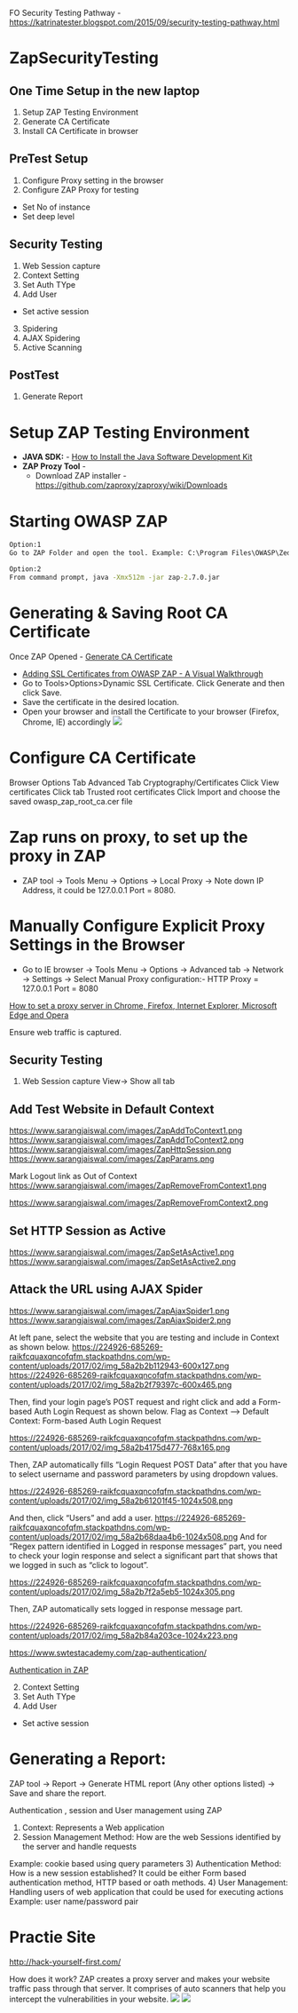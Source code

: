 FO 
Security Testing Pathway -https://katrinatester.blogspot.com/2015/09/security-testing-pathway.html


# ZapSecurityTesting

## One Time Setup in the new laptop 
1. Setup ZAP Testing Environment 
2. Generate CA Certificate
3. Install CA Certificate in browser


## PreTest Setup
1. Configure Proxy setting in the browser
2. Configure ZAP Proxy for testing
*  Set No of instance
* Set deep level

## Security Testing
1. Web Session capture
2. Context Setting
4. Set Auth TYpe
3. Add User
* Set active session

3. Spidering
4. AJAX Spidering
5. Active Scanning


## PostTest 
1. Generate Report


# Setup ZAP Testing Environment
* **JAVA SDK:** - [How to Install the Java Software Development Kit](https://www.wikihow.com/Install-the-Java-Software-Development-Kit)
* **ZAP Prozy Tool** -
  * Download ZAP installer - https://github.com/zaproxy/zaproxy/wiki/Downloads


# Starting OWASP ZAP
```bat
Option:1
Go to ZAP Folder and open the tool. Example: C:\Program Files\OWASP\Zed Attack Proxy\ZAP.exe

Option:2
From command prompt, java -Xmx512m -jar zap-2.7.0.jar
```

# Generating & Saving Root CA Certificate
Once ZAP Opened - [Generate CA Certificate](https://www.youtube.com/watch?v=Uin07SHkQTE)
* [Adding SSL Certificates from OWASP ZAP - A Visual Walkthrough](https://2buntu.com/articles/1517/adding-ssl-certificates-from-owasp-zap-a-visual-walkthrough/)
* Go to Tools>Options>Dynamic SSL Certificate. Click Generate and then click Save.
* Save the certificate in the desired location.
* Open your browser and install the Certificate to your browser (Firefox, Chrome, IE) accordingly 
![](https://i.stack.imgur.com/cqqcH.png)

# Configure CA Certificate 
Browser Options
Tab Advanced
Tab Cryptography/Certificates
Click View certificates
Click tab Trusted root certificates
Click Import and choose the saved owasp_zap_root_ca.cer file


# Zap runs on proxy, to set up the proxy in ZAP
* ZAP tool -> Tools Menu -> Options -> Local Proxy -> Note down IP Address, it could be 127.0.0.1 Port = 8080.


# Manually Configure Explicit Proxy Settings in the Browser
* Go to IE browser -> Tools Menu -> Options -> Advanced tab -> Network -> Settings -> Select Manual Proxy configuration:- HTTP Proxy = 127.0.0.1 Port = 8080

[How to set a proxy server in Chrome, Firefox, Internet Explorer, Microsoft Edge and Opera](https://www.digitalcitizen.life/how-set-proxy-server-all-major-internet-browsers-windows)

Ensure web traffic is captured. 

## Security Testing
1. Web Session capture
View-> Show all tab


## Add Test Website in Default Context
https://www.sarangjaiswal.com/images/ZapAddToContext1.png
https://www.sarangjaiswal.com/images/ZapAddToContext2.png
https://www.sarangjaiswal.com/images/ZapHttpSession.png
https://www.sarangjaiswal.com/images/ZapParams.png

Mark Logout link as Out of Context
https://www.sarangjaiswal.com/images/ZapRemoveFromContext1.png

https://www.sarangjaiswal.com/images/ZapRemoveFromContext2.png

## Set HTTP Session as Active
https://www.sarangjaiswal.com/images/ZapSetAsActive1.png
https://www.sarangjaiswal.com/images/ZapSetAsActive2.png

## Attack the URL using AJAX Spider
https://www.sarangjaiswal.com/images/ZapAjaxSpider1.png
https://www.sarangjaiswal.com/images/ZapAjaxSpider2.png


At left pane, select the website that you are testing and include in Context as shown below.
https://224926-685269-raikfcquaxqncofqfm.stackpathdns.com/wp-content/uploads/2017/02/img_58a2b2b112943-600x127.png
https://224926-685269-raikfcquaxqncofqfm.stackpathdns.com/wp-content/uploads/2017/02/img_58a2b2f79397c-600x465.png

Then, find your login page’s POST request and right click and add a Form-based Auth Login Request as shown below.
Flag as Context –> Default Context: Form-based Auth Login Request

https://224926-685269-raikfcquaxqncofqfm.stackpathdns.com/wp-content/uploads/2017/02/img_58a2b4175d477-768x165.png

Then, ZAP automatically fills “Login Request POST Data” after that you have to select username and password parameters by using dropdown values.

https://224926-685269-raikfcquaxqncofqfm.stackpathdns.com/wp-content/uploads/2017/02/img_58a2b61201f45-1024x508.png

And then, click “Users” and add a user.
https://224926-685269-raikfcquaxqncofqfm.stackpathdns.com/wp-content/uploads/2017/02/img_58a2b68daa4b6-1024x508.png
And for “Regex pattern identified in Logged in response messages” part, you need to check your login response and select a significant part that shows that we logged in such as “click to logout”.

https://224926-685269-raikfcquaxqncofqfm.stackpathdns.com/wp-content/uploads/2017/02/img_58a2b7f2a5eb5-1024x305.png

Then, ZAP automatically sets logged in response message part.

https://224926-685269-raikfcquaxqncofqfm.stackpathdns.com/wp-content/uploads/2017/02/img_58a2b84a203ce-1024x223.png


https://www.swtestacademy.com/zap-authentication/

[Authentication in ZAP](https://www.swtestacademy.com/zap-authentication/)

2. Context Setting
4. Set Auth TYpe
3. Add User
* Set active session



# Generating a Report:

ZAP tool -> Report -> Generate HTML report (Any other options listed) -> Save and share the report.

Authentication , session and User management using ZAP
1) Context: Represents a Web application
2) Session Management Method: How are the web Sessions identified by the server and handle requests

Example: cookie based using query parameters
3) Authentication Method: How is a new session established?
It could be either Form based authentication method, HTTP based or oath methods.
4) User Management: Handling users of web application that could be used for executing actions
Example: user name/password pair


# Practie Site
http://hack-yourself-first.com/

How does it work?
ZAP creates a proxy server and makes your website traffic pass through that server. It comprises of auto scanners that help you intercept the vulnerabilities in your website.
![](https://www.srijan.net/hs-fs/hubfs/Workflows.jpg?width=528&name=Workflows.jpg)
![](https://blog.codecentric.de/files/2013/10/overview.png)
